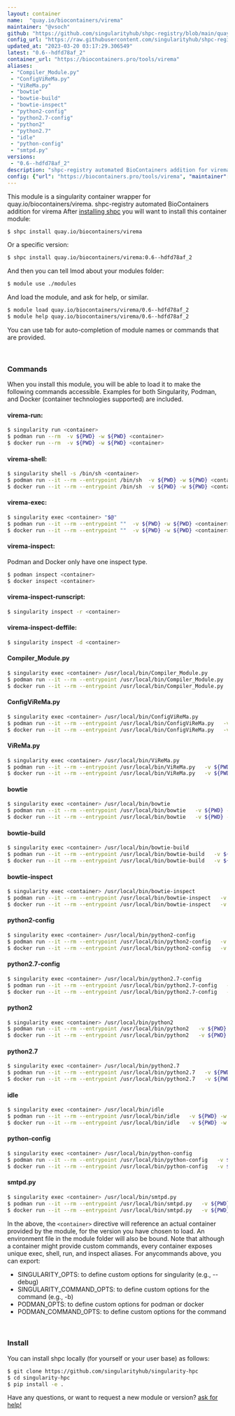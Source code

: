 ```yaml
---
layout: container
name:  "quay.io/biocontainers/virema"
maintainer: "@vsoch"
github: "https://github.com/singularityhub/shpc-registry/blob/main/quay.io/biocontainers/virema/container.yaml"
config_url: "https://raw.githubusercontent.com/singularityhub/shpc-registry/main/quay.io/biocontainers/virema/container.yaml"
updated_at: "2023-03-20 03:17:29.306549"
latest: "0.6--hdfd78af_2"
container_url: "https://biocontainers.pro/tools/virema"
aliases:
 - "Compiler_Module.py"
 - "ConfigViReMa.py"
 - "ViReMa.py"
 - "bowtie"
 - "bowtie-build"
 - "bowtie-inspect"
 - "python2-config"
 - "python2.7-config"
 - "python2"
 - "python2.7"
 - "idle"
 - "python-config"
 - "smtpd.py"
versions:
 - "0.6--hdfd78af_2"
description: "shpc-registry automated BioContainers addition for virema"
config: {"url": "https://biocontainers.pro/tools/virema", "maintainer": "@vsoch", "description": "shpc-registry automated BioContainers addition for virema", "latest": {"0.6--hdfd78af_2": "sha256:d17e55da1589becb8623df43b5c53bfe9c55fb8a3b36421dcc1869ce9bff06c3"}, "tags": {"0.6--hdfd78af_2": "sha256:d17e55da1589becb8623df43b5c53bfe9c55fb8a3b36421dcc1869ce9bff06c3"}, "docker": "quay.io/biocontainers/virema", "aliases": {"Compiler_Module.py": "/usr/local/bin/Compiler_Module.py", "ConfigViReMa.py": "/usr/local/bin/ConfigViReMa.py", "ViReMa.py": "/usr/local/bin/ViReMa.py", "bowtie": "/usr/local/bin/bowtie", "bowtie-build": "/usr/local/bin/bowtie-build", "bowtie-inspect": "/usr/local/bin/bowtie-inspect", "python2-config": "/usr/local/bin/python2-config", "python2.7-config": "/usr/local/bin/python2.7-config", "python2": "/usr/local/bin/python2", "python2.7": "/usr/local/bin/python2.7", "idle": "/usr/local/bin/idle", "python-config": "/usr/local/bin/python-config", "smtpd.py": "/usr/local/bin/smtpd.py"}}
---
```


This module is a singularity container wrapper for quay.io/biocontainers/virema.
shpc-registry automated BioContainers addition for virema
After [installing shpc](#install) you will want to install this container module:


```bash
$ shpc install quay.io/biocontainers/virema
```

Or a specific version:

```bash
$ shpc install quay.io/biocontainers/virema:0.6--hdfd78af_2
```

And then you can tell lmod about your modules folder:

```bash
$ module use ./modules
```

And load the module, and ask for help, or similar.

```bash
$ module load quay.io/biocontainers/virema/0.6--hdfd78af_2
$ module help quay.io/biocontainers/virema/0.6--hdfd78af_2
```

You can use tab for auto-completion of module names or commands that are provided.

<br>

### Commands

When you install this module, you will be able to load it to make the following commands accessible.
Examples for both Singularity, Podman, and Docker (container technologies supported) are included.

#### virema-run:

```bash
$ singularity run <container>
$ podman run --rm  -v ${PWD} -w ${PWD} <container>
$ docker run --rm  -v ${PWD} -w ${PWD} <container>
```

#### virema-shell:

```bash
$ singularity shell -s /bin/sh <container>
$ podman run --it --rm --entrypoint /bin/sh  -v ${PWD} -w ${PWD} <container>
$ docker run --it --rm --entrypoint /bin/sh  -v ${PWD} -w ${PWD} <container>
```

#### virema-exec:

```bash
$ singularity exec <container> "$@"
$ podman run --it --rm --entrypoint ""  -v ${PWD} -w ${PWD} <container> "$@"
$ docker run --it --rm --entrypoint ""  -v ${PWD} -w ${PWD} <container> "$@"
```

#### virema-inspect:

Podman and Docker only have one inspect type.

```bash
$ podman inspect <container>
$ docker inspect <container>
```

#### virema-inspect-runscript:

```bash
$ singularity inspect -r <container>
```

#### virema-inspect-deffile:

```bash
$ singularity inspect -d <container>
```


#### Compiler_Module.py

```bash
$ singularity exec <container> /usr/local/bin/Compiler_Module.py
$ podman run --it --rm --entrypoint /usr/local/bin/Compiler_Module.py   -v ${PWD} -w ${PWD} <container> -c " $@"
$ docker run --it --rm --entrypoint /usr/local/bin/Compiler_Module.py   -v ${PWD} -w ${PWD} <container> -c " $@"
```


#### ConfigViReMa.py

```bash
$ singularity exec <container> /usr/local/bin/ConfigViReMa.py
$ podman run --it --rm --entrypoint /usr/local/bin/ConfigViReMa.py   -v ${PWD} -w ${PWD} <container> -c " $@"
$ docker run --it --rm --entrypoint /usr/local/bin/ConfigViReMa.py   -v ${PWD} -w ${PWD} <container> -c " $@"
```


#### ViReMa.py

```bash
$ singularity exec <container> /usr/local/bin/ViReMa.py
$ podman run --it --rm --entrypoint /usr/local/bin/ViReMa.py   -v ${PWD} -w ${PWD} <container> -c " $@"
$ docker run --it --rm --entrypoint /usr/local/bin/ViReMa.py   -v ${PWD} -w ${PWD} <container> -c " $@"
```


#### bowtie

```bash
$ singularity exec <container> /usr/local/bin/bowtie
$ podman run --it --rm --entrypoint /usr/local/bin/bowtie   -v ${PWD} -w ${PWD} <container> -c " $@"
$ docker run --it --rm --entrypoint /usr/local/bin/bowtie   -v ${PWD} -w ${PWD} <container> -c " $@"
```


#### bowtie-build

```bash
$ singularity exec <container> /usr/local/bin/bowtie-build
$ podman run --it --rm --entrypoint /usr/local/bin/bowtie-build   -v ${PWD} -w ${PWD} <container> -c " $@"
$ docker run --it --rm --entrypoint /usr/local/bin/bowtie-build   -v ${PWD} -w ${PWD} <container> -c " $@"
```


#### bowtie-inspect

```bash
$ singularity exec <container> /usr/local/bin/bowtie-inspect
$ podman run --it --rm --entrypoint /usr/local/bin/bowtie-inspect   -v ${PWD} -w ${PWD} <container> -c " $@"
$ docker run --it --rm --entrypoint /usr/local/bin/bowtie-inspect   -v ${PWD} -w ${PWD} <container> -c " $@"
```


#### python2-config

```bash
$ singularity exec <container> /usr/local/bin/python2-config
$ podman run --it --rm --entrypoint /usr/local/bin/python2-config   -v ${PWD} -w ${PWD} <container> -c " $@"
$ docker run --it --rm --entrypoint /usr/local/bin/python2-config   -v ${PWD} -w ${PWD} <container> -c " $@"
```


#### python2.7-config

```bash
$ singularity exec <container> /usr/local/bin/python2.7-config
$ podman run --it --rm --entrypoint /usr/local/bin/python2.7-config   -v ${PWD} -w ${PWD} <container> -c " $@"
$ docker run --it --rm --entrypoint /usr/local/bin/python2.7-config   -v ${PWD} -w ${PWD} <container> -c " $@"
```


#### python2

```bash
$ singularity exec <container> /usr/local/bin/python2
$ podman run --it --rm --entrypoint /usr/local/bin/python2   -v ${PWD} -w ${PWD} <container> -c " $@"
$ docker run --it --rm --entrypoint /usr/local/bin/python2   -v ${PWD} -w ${PWD} <container> -c " $@"
```


#### python2.7

```bash
$ singularity exec <container> /usr/local/bin/python2.7
$ podman run --it --rm --entrypoint /usr/local/bin/python2.7   -v ${PWD} -w ${PWD} <container> -c " $@"
$ docker run --it --rm --entrypoint /usr/local/bin/python2.7   -v ${PWD} -w ${PWD} <container> -c " $@"
```


#### idle

```bash
$ singularity exec <container> /usr/local/bin/idle
$ podman run --it --rm --entrypoint /usr/local/bin/idle   -v ${PWD} -w ${PWD} <container> -c " $@"
$ docker run --it --rm --entrypoint /usr/local/bin/idle   -v ${PWD} -w ${PWD} <container> -c " $@"
```


#### python-config

```bash
$ singularity exec <container> /usr/local/bin/python-config
$ podman run --it --rm --entrypoint /usr/local/bin/python-config   -v ${PWD} -w ${PWD} <container> -c " $@"
$ docker run --it --rm --entrypoint /usr/local/bin/python-config   -v ${PWD} -w ${PWD} <container> -c " $@"
```


#### smtpd.py

```bash
$ singularity exec <container> /usr/local/bin/smtpd.py
$ podman run --it --rm --entrypoint /usr/local/bin/smtpd.py   -v ${PWD} -w ${PWD} <container> -c " $@"
$ docker run --it --rm --entrypoint /usr/local/bin/smtpd.py   -v ${PWD} -w ${PWD} <container> -c " $@"
```



In the above, the `<container>` directive will reference an actual container provided
by the module, for the version you have chosen to load. An environment file in the
module folder will also be bound. Note that although a container
might provide custom commands, every container exposes unique exec, shell, run, and
inspect aliases. For anycommands above, you can export:

 - SINGULARITY_OPTS: to define custom options for singularity (e.g., --debug)
 - SINGULARITY_COMMAND_OPTS: to define custom options for the command (e.g., -b)
 - PODMAN_OPTS: to define custom options for podman or docker
 - PODMAN_COMMAND_OPTS: to define custom options for the command

<br>

### Install

You can install shpc locally (for yourself or your user base) as follows:

```bash
$ git clone https://github.com/singularityhub/singularity-hpc
$ cd singularity-hpc
$ pip install -e .
```

Have any questions, or want to request a new module or version? [ask for help!](https://github.com/singularityhub/singularity-hpc/issues)